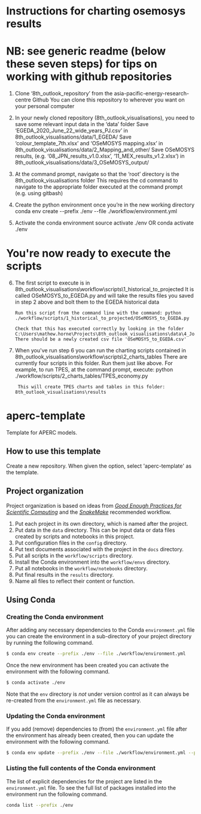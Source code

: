 # Instructions for charting osemosys results

# NB: see generic readme (below these seven steps) for tips on working with github repositories

1. Clone ‘8th_outlook_repository’ from the asia-pacific-energy-research-centre Github
        You can clone this repository to wherever you want on your personal computer

2.	In your newly cloned repository (8th_outlook_visualisations), you need to save some relevant input data in the ‘data’ folder
        Save ‘EGEDA_2020_June_22_wide_years_PJ.csv’ in 8th_outlook_visualisations/data/1_EGEDA/
        Save ‘colour_template_7th.xlsx’ and ‘OSeMOSYS mapping.xlsx’ in 8th_outlook_visualisations/data/2_Mapping_and_other/
        Save OSeMOSYS results, (e.g. ‘08_JPN_results_v1.0.xlsx’, ‘11_MEX_results_v1.2.xlsx’) in 8th_outlook_visualisations/data/3_OSeMOSYS_output/

3.	At the command prompt, navigate so that the ‘root’ directory is the 8th_outlook_visualisations folder
        This requires the cd command to navigate to the appropriate folder executed at the command prompt (e.g. using gitbash)

4.	Create the python environment once you’re in the new working directory
        conda env create --prefix ./env --file ./workflow/environment.yml 

5.	Activate the conda environment
        source activate ./env   OR 
        conda activate ./env

# You're now ready to execute the scripts

6.	The first script to execute is in 8th_outlook_visualisations\workflow\scripts\1_historical_to_projected
        It is called OSeMOSYS_to_EGEDA.py and will take the results files you saved in step 2 above and bolt them to the EGEDA historical data

        Run this script from the command line with the command: python ./workflow/scripts/1_historical_to_projected/OSeMOSYS_to_EGEDA.py

        Check that this has executed correctly by looking in the folder C:\Users\mathew.horne\Projects\8th_outlook_visualisations\data\4_Joined
        There should be a newly created csv file 'OSeMOSYS_to_EGEDA.csv'

7. When you've run step 6 you can run the charting scripts contained in 8th_outlook_visualisations\workflow\scripts\2_charts_tables
        There are currently four scripts in this folder. 
        Run them just like above. For example, to run TPES, at the command prompt, execute: python ./workflow/scripts/2_charts_tables/TPES_economy.py

        This will create TPES charts and tables in this folder: 8th_outlook_visualisations\results


# aperc-template
Template for APERC models.

## How to use this template
Create a new repository. When given the option, select 'aperc-template' as the template.

## Project organization

Project organization is based on ideas from [_Good Enough Practices for Scientific Computing_](https://journals.plos.org/ploscompbiol/article?id=10.1371/journal.pcbi.1005510) and the [_SnakeMake_](https://snakemake.readthedocs.io/en/stable/snakefiles/deployment.html) recommended workflow. 

1. Put each project in its own directory, which is named after the project.
2. Put data in the `data` directory. This can be input data or data files created by scripts and notebooks in this project.
3. Put configuration files in the `config` directory.
4. Put text documents associated with the project in the `docs` directory.
5. Put all scripts in the `workflow/scripts` directory.
6. Install the Conda environment into the `workflow/envs` directory. 
7. Put all notebooks in the `workflow/notebooks` directory.
8. Put final results in the `results` directory.
9. Name all files to reflect their content or function.

## Using Conda

### Creating the Conda environment

After adding any necessary dependencies to the Conda `environment.yml` file you can create the 
environment in a sub-directory of your project directory by running the following command.

```bash
$ conda env create --prefix ./env --file ./workflow/environment.yml
```
Once the new environment has been created you can activate the environment with the following 
command.

```bash
$ conda activate ./env
```

Note that the `env` directory is *not* under version control as it can always be re-created from 
the `environment.yml` file as necessary.

### Updating the Conda environment

If you add (remove) dependencies to (from) the `environment.yml` file after the environment has 
already been created, then you can update the environment with the following command.

```bash
$ conda env update --prefix ./env --file ./workflow/environment.yml --prune
```

### Listing the full contents of the Conda environment

The list of explicit dependencies for the project are listed in the `environment.yml` file. To see the full list of packages installed into the environment run the following command.

```bash
conda list --prefix ./env
```

